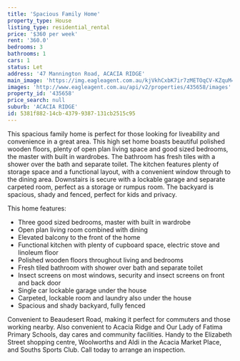 ```yaml
---
title: 'Spacious Family Home'
property_type: House
listing_type: residential_rental
price: '$360 per week'
rent: '360.0'
bedrooms: 3
bathrooms: 1
cars: 1
status: Let
address: '47 Mannington Road, ACACIA RIDGE'
main_image: 'https://img.eagleagent.com.au/kjVkhCxbK7ir7zMETOqCV-KZquM=/1280x854/smart/https://s3-us-west-2.amazonaws.com/eagleagent-orig/images/6826489/418000242-image-M.jpg'
images: 'http://www.eagleagent.com.au/api/v2/properties/435658/images'
property_id: '435658'
price_search: null
suburb: 'ACACIA RIDGE'
id: 5381f882-14cb-4379-9387-131cb2515c95
---
```

This spacious family home is perfect for those looking for liveability and convenience in a great area. This high set home boasts beautiful polished wooden floors, plenty of open plan living space and good sized bedrooms, the master with built in wardrobes. The bathroom has fresh tiles with a shower over the bath and separate toilet. The kitchen features plenty of storage space and a functional layout, with a convenient window through to the dining area. Downstairs is secure with a lockable garage and separate carpeted room, perfect as a storage or rumpus room. The backyard is spacious, shady and fenced, perfect for kids and privacy.

This home features:

*  Three good sized bedrooms, master with built in wardrobe
*  Open plan living room combined with dining
*  Elevated balcony to the front of the home
*  Functional kitchen with plenty of cupboard space, electric stove and linoleum floor
*  Polished wooden floors throughout living and bedrooms
*  Fresh tiled bathroom with shower over bath and separate toilet
*  Insect screens on most windows, security and insect screens on front and back door
*  Single car lockable garage under the house
*  Carpeted, lockable room and laundry also under the house
*  Spacious and shady backyard, fully fenced

Convenient to Beaudesert Road, making it perfect for commuters and those working nearby. Also convenient to Acacia Ridge and Our Lady of Fatima Primary Schools, day cares and community facilities. Handy to the Elizabeth Street shopping centre, Woolworths and Aldi in the Acacia Market Place, and Souths Sports Club. Call today to arrange an inspection.